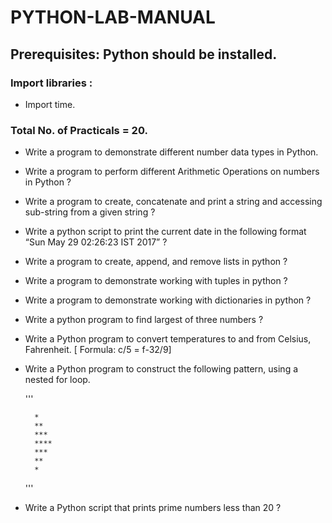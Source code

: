 # PYTHON-LAB-MANUAL

## Prerequisites: Python should be installed.

### Import libraries :

- Import time.

### Total No. of Practicals = 20.

- Write a program to demonstrate different number data types in Python.
- Write a program to perform different Arithmetic Operations on numbers in Python ?
- Write a program to create, concatenate and print a string and accessing sub-string from a given string ?
- Write a python script to print the current date in the following format “Sun May 29 02:26:23 IST 2017” ?
- Write a program to create, append, and remove lists in python ?
- Write a program to demonstrate working with tuples in python ?
- Write a program to demonstrate working with dictionaries in python ?
- Write a python program to find largest of three numbers ?
- Write a Python program to convert temperatures to and from Celsius, Fahrenheit.
  [ Formula: c/5 = f-32/9]
- Write a Python program to construct the following pattern, using a nested for loop.

  '''

        *
        ** 
        *** 
        **** 
        *** 
        **
        *

  '''
- Write a Python script that prints prime numbers less than 20 ?

